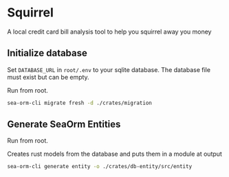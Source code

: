 # Squirrel

A local credit card bill analysis tool to help you squirrel away you money

## Initialize database

Set `DATABASE_URL` in `root/.env` to your sqlite database. The database file must exist but can be empty.

Run from root.

```bash
sea-orm-cli migrate fresh -d ./crates/migration
```

## Generate SeaOrm Entities

Run from root.

Creates rust models from the database and puts them in a module at output

```bash
sea-orm-cli generate entity -o ./crates/db-entity/src/entity
```
